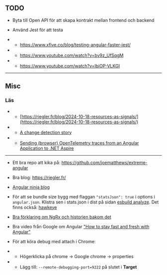 ## TODO

* Byta till Open API för att skapa kontrakt mellan frontend och backend

* Använd Jest för att testa
* * https://www.xfive.co/blog/testing-angular-faster-jest/
* * https://www.youtube.com/watch?v=bv9z_UfSqgM
* * https://www.youtube.com/watch?v=lbiOP-VLKGI

---
## Misc
### Läs
* * [https://riegler.fr/blog/2024-10-18-resources-as-signals/](https://riegler.fr/blog/2024-10-18-resources-as-signals/)

* * [A change detection story](https://itnext.io/a-change-detection-zone-js-zoneless-local-change-detection-and-signals-story-9344079c3b9d)

* * [Sending (browser) OpenTelemetry traces from an Angular Application to .NET Aspire](https://timdeschryver.dev/blog/Sending-browser-opentelemetry-traces-from-an-angular-application-to-net-aspire)

---
* Ett bra repo att kika på: https://github.com/joematthews/extreme-angular

* Bra blog: https://riegler.fr/

* [Angular ninja blog](https://blog.ninja-squad.com/tags.html#Angular-ref)

* För att se bundle size bygg med flaggan `"statsJson": true` i options i `angular.json`. Klistra sen i stats.json i dist på sidan [esbuild analyze](https://esbuild.github.io/analyze/). Det finns också: [hawkeye](https://www.hawkeyeapp.dev/)
 
* [Bra förklaring om NgRx och historien bakom det]()

* Bra video från Google om Angular ["How to stay fast and fresh with Angular"](https://www.youtube.com/watch?v=B-lipaiZII8)

* För att köra debug med attach i Chrome:
* * Högerklicka på chrome -> Google chrome -> properties
* * Lägg till: `--remote-debugging-port=9222` på slutet i **Target**
